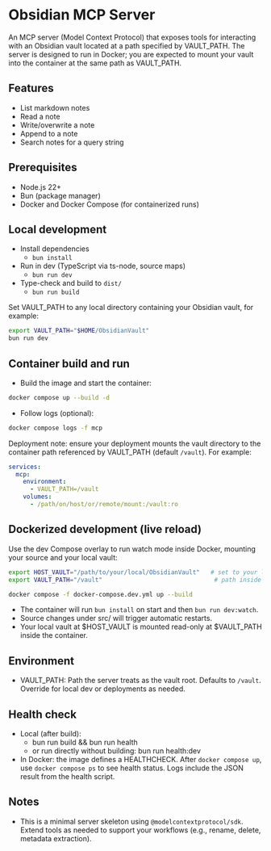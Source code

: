 # Obsidian MCP Server

An MCP server (Model Context Protocol) that exposes tools for interacting with an Obsidian vault located at a path specified by VAULT_PATH. The server is designed to run in Docker; you are expected to mount your vault into the container at the same path as VAULT_PATH.

## Features
- List markdown notes
- Read a note
- Write/overwrite a note
- Append to a note
- Search notes for a query string

## Prerequisites
- Node.js 22+
- Bun (package manager)
- Docker and Docker Compose (for containerized runs)

## Local development
- Install dependencies
  - `bun install`
- Run in dev (TypeScript via ts-node, source maps)
  - `bun run dev`
- Type-check and build to `dist/`
  - `bun run build`

Set VAULT_PATH to any local directory containing your Obsidian vault, for example:

```bash
export VAULT_PATH="$HOME/ObsidianVault"
bun run dev
```

## Container build and run
- Build the image and start the container:

```bash
docker compose up --build -d
```

- Follow logs (optional):

```bash
docker compose logs -f mcp
```

Deployment note: ensure your deployment mounts the vault directory to the container path referenced by VAULT_PATH (default `/vault`). For example:

```yaml
services:
  mcp:
    environment:
      - VAULT_PATH=/vault
    volumes:
      - /path/on/host/or/remote/mount:/vault:ro
```

## Dockerized development (live reload)

Use the dev Compose overlay to run watch mode inside Docker, mounting your source and your local vault:

```bash
export HOST_VAULT="/path/to/your/local/ObsidianVault"   # set to your local vault path
export VAULT_PATH="/vault"                               # path inside the container

docker compose -f docker-compose.dev.yml up --build
```

- The container will run `bun install` on start and then `bun run dev:watch`.
- Source changes under src/ will trigger automatic restarts.
- Your local vault at $HOST_VAULT is mounted read-only at $VAULT_PATH inside the container.

## Environment
- VAULT_PATH: Path the server treats as the vault root. Defaults to `/vault`. Override for local dev or deployments as needed.

## Health check
- Local (after build):
  - bun run build && bun run health
  - or run directly without building: bun run health:dev
- In Docker: the image defines a HEALTHCHECK. After `docker compose up`, use `docker compose ps` to see health status. Logs include the JSON result from the health script.

## Notes
- This is a minimal server skeleton using `@modelcontextprotocol/sdk`. Extend tools as needed to support your workflows (e.g., rename, delete, metadata extraction).
